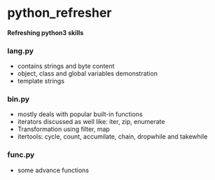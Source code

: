 # python_refresher
#### Refreshing python3 skills

### lang.py
- contains strings and byte content
- object, class and global variables demonstration
- template strings

### bin.py
- mostly deals with popular built-in functions
- iterators discussed as well like: iter, zip, enumerate
- Transformation using filter, map
- itertools: cycle, count, accumilate, chain, dropwhile and takewhile

### func.py
- some advance functions